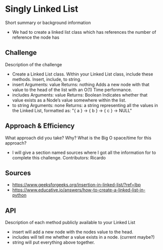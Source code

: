 # Singly Linked List
 Short summary or background information
-  We had to create a linked list class which has references the number of reference the node has

## Challenge
Description of the challenge
- Create a Linked List class. Within your Linked List class, include these methods. Insert, include, to string.
- insert
Arguments: value
Returns: nothing
Adds a new node with that value to the head of the list with an O(1) Time performance.
- includes
Arguments: value
Returns: Boolean
Indicates whether that value exists as a Node’s value somewhere within the list.
- to string
Arguments: none
Returns: a string representing all the values in the Linked List, formatted as:
"{ a } -> { b } -> { c } -> NULL"

## Approach & Efficiency
 What approach did you take? Why? What is the Big O space/time for this approach?
- I will give a section named sources where I got all the information for to complete this challenge. Contributors: Ricardo

## Sources
- https://www.geeksforgeeks.org/insertion-in-linked-list/?ref=lbp
- https://www.educative.io/answers/how-to-create-a-linked-list-in-python

## API
Description of each method publicly available to your Linked List
- insert will add a new node with the nodes value to the head.
- includes will tell me whether a value exists in a node. (current maybe?)
- string will put everything above together.
